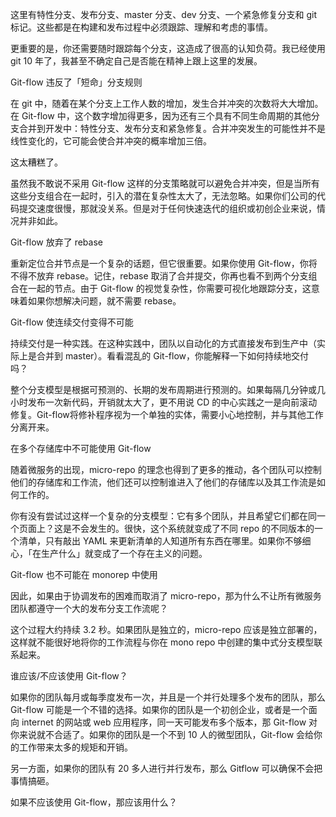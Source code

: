 这里有特性分支、发布分支、master 分支、dev 分支、一个紧急修复分支和 git 标记。这些都是在构建和发布过程中必须跟踪、理解和考虑的事情。

更重要的是，你还需要随时跟踪每个分支，这造成了很高的认知负荷。我已经使用 git 10 年了，我甚至不确定自己是否能在精神上跟上这里的发展。

Git-flow 违反了「短命」分支规则

在 git 中，随着在某个分支上工作人数的增加，发生合并冲突的次数将大大增加。在 Git-flow 中，这个数字增加得更多，因为还有三个具有不同生命周期的其他分支合并到开发中：特性分支、发布分支和紧急修复。合并冲突发生的可能性并不是线性变化的，它可能会使合并冲突的概率增加三倍。

这太糟糕了。

虽然我不敢说不采用 Git-flow 这样的分支策略就可以避免合并冲突，但是当所有这些分支组合在一起时，引入的潜在复杂性太大了，无法忽略。如果你们公司的代码提交速度很慢，那就没关系。但是对于任何快速迭代的组织或初创企业来说，情况并非如此。

Git-flow 放弃了 rebase

重新定位合并节点是一个复杂的话题，但它很重要。如果你使用 Git-flow，你将不得不放弃 rebase。记住，rebase 取消了合并提交，你再也看不到两个分支组合在一起的节点。由于 Git-flow 的视觉复杂性，你需要可视化地跟踪分支，这意味着如果你想解决问题，就不需要 rebase。

Git-flow 使连续交付变得不可能

持续交付是一种实践。在这种实践中，团队以自动化的方式直接发布到生产中（实际上是合并到 master）。看看混乱的 Git-flow，你能解释一下如何持续地交付吗？

整个分支模型是根据可预测的、长期的发布周期进行预测的。如果每隔几分钟或几小时发布一次新代码，开销就太大了，更不用说 CD 的中心实践之一是向前滚动修复。Git-flow将修补程序视为一个单独的实体，需要小心地控制，并与其他工作分离开来。

在多个存储库中不可能使用 Git-flow

随着微服务的出现，micro-repo 的理念也得到了更多的推动，各个团队可以控制他们的存储库和工作流，他们还可以控制谁进入了他们的存储库以及其工作流是如何工作的。

你有没有尝试过这样一个复杂的分支模型：它有多个团队，并且希望它们都在同一个页面上？这是不会发生的。很快，这个系统就变成了不同 repo 的不同版本的一个清单，只有敲出 YAML 来更新清单的人知道所有东西在哪里。如果你不够细心，「在生产什么」就变成了一个存在主义的问题。

Git-flow 也不可能在 monorep 中使用

因此，如果由于协调发布的困难而取消了 micro-repo，那为什么不让所有微服务团队都遵守一个大的发布分支工作流呢？

这个过程大约持续 3.2 秒。如果团队是独立的，micro-repo 应该是独立部署的，这样就不能很好地将你的工作流程与你在 mono repo 中创建的集中式分支模型联系起来。

谁应该/不应该使用 Git-flow？

如果你的团队每月或每季度发布一次，并且是一个并行处理多个发布的团队，那么 Git-flow 可能是一个不错的选择。如果你的团队是一个初创企业，或者是一个面向 internet 的网站或 web 应用程序，同一天可能发布多个版本，那 Git-flow 对你来说就不合适了。如果你的团队是一个不到 10 人的微型团队，Git-flow 会给你的工作带来太多的规矩和开销。

另一方面，如果你的团队有 20 多人进行并行发布，那么 Gitflow 可以确保不会把事情搞砸。

如果不应该使用 Git-flow，那应该用什么？